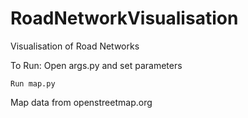# RoadNetworkVisualisation
Visualisation of Road Networks

To Run:
    Open args.py and set parameters
    
    Run map.py

Map data from openstreetmap.org